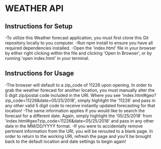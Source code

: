# WEATHER API

## Instructions for Setup
-To utilize this Weather forecast application, you must first clone this Git repository locally to you computer.
-Run npm install to ensure you have all required dependencies installed.
-Open the 'index.html' file in your browser by either right clicking within the file and clicking 'Open In Browser', or by running 'open index.html' in your terminal.

## Instructions for Usage
-The browser will default to a zip_code of 11226 upon opening. In order to grab the weather forecast for another location, you must manually alter the 5 digit zip/postal code included in the URI. Where you see 'index.html#geo?zip_code=11226&date=05/25/2018', simply highlight the '11226' and pass in any other valid 5 digit code to receive instantly updated forecasting for that location!
-The same information applies if you would like to search the forecast for a different date. Again, simply highlight the '05/25/2018' from 'index.html#geo?zip_code=11226&date=05/25/2018' and pass in any other date in the MM/DD/YYYY format.
-If you were to accidentally remove pertinent information from the URI, you will be rerouted to a blank page. In order to return to the working URI, refresh the page and you'll be brought back to the default location and date settings to begin again!

